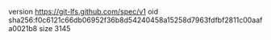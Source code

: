 version https://git-lfs.github.com/spec/v1
oid sha256:f0c6121c66db06952f36b8d54240458a15258d7963fdfbf2811c00aafa0021b8
size 3145
